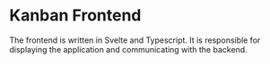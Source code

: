 # Kanban Frontend

The frontend is written in Svelte and Typescript. It is responsible for displaying the application and communicating with the backend.

